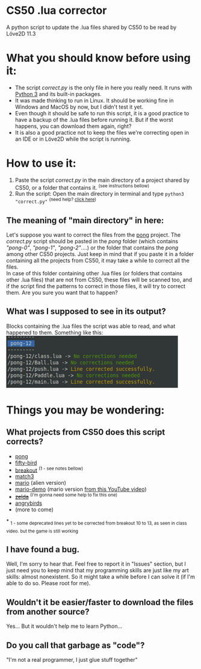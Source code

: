 # CS50 .lua corrector
A python script to update the .lua files shared by CS50 to be read by Löve2D 11.3

# What you should know before using it:
* The script *correct.py* is the only file in here you really need. It runs with [Python 3](https://www.python.org/about/gettingstarted/) and its built-in packages.
* It was made thinking to run in Linux. It should be working fine in Windows and MacOS by now, but I didn't test it yet.
* Even though it should be safe to run this script, it is a good practice to have a backup of the .lua files before running it. But if the worst happens, you can download them again, right?
* It is also a good practice not to keep the files we're correcting open in an IDE or in Löve2D while the script is running.

# How to use it:
1. Paste the script *correct.py* in the main directory of a project shared by CS50, or a folder that contains it. <sup>(see instructions bellow)</sup>
2. Run the script: Open the main directory in terminal and type `python3 "correct.py"` <sup> (need help? [click here](https://www.wikihow.com/Open-a-Python-File)) </sup>

## The meaning of "main directory" in here:
Let's suppose you want to correct the files from the [pong](https://github.com/games50/pong) project. The *correct.py* script should be pasted in the *pong* folder (which contains *"pong-0"*, *"pong-1"*, *"pong-2"*....) or the folder that contains the *pong* among other CS50 projects. Just keep in mind that if you paste it in a folder containing all the projects from CS50, it may take a while to correct all the files.  
In case of this folder containing other .lua files (or folders that contains other .lua files) that are not from CS50, these files will be scanned too, and if the script find the patterns to correct in those files, it will try to correct them. Are you sure you want that to happen?

## What was I supposed to see in its output?
Blocks containing the .lua files the script was able to read, and what happened to them. Something like this:  
![correcting the pong project](output_sample.png)

# Things you may be wondering:
## What projects from CS50 does this script corrects?
* [pong](https://github.com/games50/pong)
* [fifty-bird](https://github.com/games50/fifty-bird)
* [breakout](https://github.com/games50/breakout) <sup>(1 - see notes bellow)</sup>
* [match3](https://github.com/games50/match3)
* [mario](https://github.com/games50/mario) (alien version)
* [mario-demo](https://github.com/cs50/mario-demo) (mario version [from this YouTube video](https://www.youtube.com/watch?v=3k4CMAaNCuk))
* ~~[zelda](https://github.com/games50/zelda)~~ <sup>(I'm gonna need some help to fix this one)</sup>
* [angrybirds](https://github.com/games50/angrybirds)
* (more to come)

\* <sub>1 - some deprecated lines yet to be corrected from breakout 10 to 13, as seen in class video. but the game is still working</sub>

## I have found a bug.
Well, I'm sorry to hear that. Feel free to report it in "Issues" section, but I just need you to keep mind that my programming skills are just like my art skills: almost nonexistent. So it might take a while before I can solve it (if I'm able to do so. Please root for me).

## Wouldn't it be easier/faster to download the files from another source?
Yes... But it wouldn't help me to learn Python...

## Do you call that garbage as "code"?
"I'm not a real programmer, I just glue stuff together"
